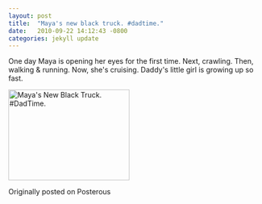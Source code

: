 ```yaml
---
layout: post
title:  "Maya's new black truck. #dadtime."
date:   2010-09-22 14:12:43 -0800
categories: jekyll update
---
```


One day Maya is opening her eyes for the first time. Next, crawling. Then, walking & running. Now, she's cruising. Daddy's little girl is growing up so fast.

<a data-flickr-embed="true"  href="https://www.flickr.com/photos/davidcmolina/5015588984/" title="Maya&#x27;s New Black Truck. #DadTime."><img src="https://c1.staticflickr.com/5/4144/5015588984_16aa21ff67_m.jpg" width="240" height="180" alt="Maya&#x27;s New Black Truck. #DadTime."></a><script async src="//embedr.flickr.com/assets/client-code.js" charset="utf-8"></script>

Originally posted on Posterous
